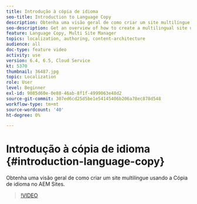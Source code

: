```yaml
---
title: Introdução à cópia de idioma
seo-title: Introduction to Language Copy
description: Obtenha uma visão geral de como criar um site multilíngue usando a Cópia de idioma no AEM Sites
seo-description: Get an overview of how to create a multilingual site using Language Copy in AEM Sites
feature: Language Copy, Multi Site Manager
topics: localization, authoring, content-architecture
audience: all
doc-type: feature video
activity: use
version: 6.4, 6.5, Cloud Service
kt: 5370
thumbnail: 36487.jpg
topic: Localization
role: User
level: Beginner
exl-id: 9085d60e-0e88-46ab-8f1f-4999063e48d2
source-git-commit: 307ed6cd25d5be1e54145406b206a78ec878d548
workflow-type: tm+mt
source-wordcount: '40'
ht-degree: 0%

---
```


# Introdução à cópia de idioma {#introduction-language-copy}

Obtenha uma visão geral de como criar um site multilíngue usando a Cópia de idioma no AEM Sites.

>[!VIDEO](https://video.tv.adobe.com/v/36487?quality=12&learn=on)
